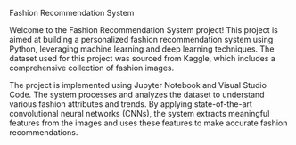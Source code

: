 Fashion Recommendation System

Welcome to the Fashion Recommendation System project! 
This project is aimed at building a personalized fashion recommendation system using Python, leveraging machine learning and deep learning techniques.
The dataset used for this project was sourced from Kaggle, which includes a comprehensive collection of fashion images.

The project is implemented using Jupyter Notebook and Visual Studio Code. The system processes and analyzes the dataset to understand various fashion attributes and trends.
By applying state-of-the-art convolutional neural networks (CNNs), the system extracts meaningful features from the images and uses these features to make accurate fashion recommendations.
